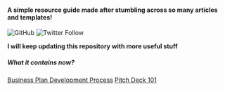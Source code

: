 #### A simple resource guide made after stumbling across so many articles and templates! 
![GitHub](https://img.shields.io/github/license/botent/andhera-css?style=for-the-badge) ![Twitter Follow](https://img.shields.io/twitter/follow/KumarPeri?logo=twitter&style=for-the-badge)


**I will keep updating this repository with more useful stuff**

##### What it contains now?

[Business Plan Development Process](businessplan/README.md)
[Pitch Deck 101](pitch_deck/README.md)